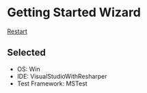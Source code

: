 # Getting Started Wizard

[Restart](/docs/wiz/readme.md)

## Selected

* OS: Win
* IDE: VisualStudioWithResharper
* Test Framework: MSTest

